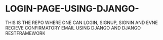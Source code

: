 # LOGIN-PAGE-USING-DJANGO-
THIS IS THE REPO WHERE ONE CAN LOGIN, SIGNUP, SIGNIN AND EVNE RECIEVE CONFIRMATORY EMAIL USING DJANGO AND DJANGO RESTFRAMEWORK
